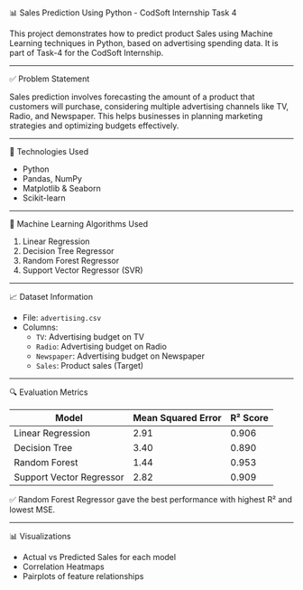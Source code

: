  📊 Sales Prediction Using Python - CodSoft Internship Task 4

This project demonstrates how to predict product Sales using Machine Learning techniques in Python, based on advertising spending data. It is part of Task-4 for the CodSoft Internship.

---

 ✅ Problem Statement

Sales prediction involves forecasting the amount of a product that customers will purchase, considering multiple advertising channels like TV, Radio, and Newspaper. This helps businesses in planning marketing strategies and optimizing budgets effectively.

---

 🚀 Technologies Used

- Python
- Pandas, NumPy
- Matplotlib & Seaborn
- Scikit-learn

---

 🧠 Machine Learning Algorithms Used

1. Linear Regression
2. Decision Tree Regressor
3. Random Forest Regressor
4. Support Vector Regressor (SVR)

---

 📈 Dataset Information

- File: `advertising.csv`
- Columns:
  - `TV`: Advertising budget on TV
  - `Radio`: Advertising budget on Radio
  - `Newspaper`: Advertising budget on Newspaper
  - `Sales`: Product sales (Target)

---

 🔍 Evaluation Metrics

| Model                   | Mean Squared Error | R² Score |
|------------------------|--------------------|----------|
| Linear Regression       | 2.91               | 0.906    |
| Decision Tree           | 3.40               | 0.890    |
| Random Forest           | 1.44               | 0.953    |
| Support Vector Regressor| 2.82               | 0.909    |

✅ Random Forest Regressor gave the best performance with highest R² and lowest MSE.

---

 📊 Visualizations

- Actual vs Predicted Sales for each model
- Correlation Heatmaps
- Pairplots of feature relationships


